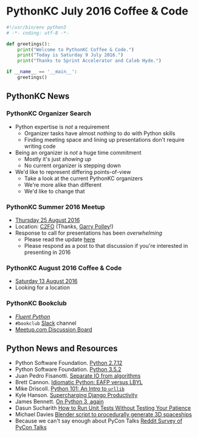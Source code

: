 # PythonKC July 2016 Coffee & Code
```python
#!/usr/bin/env python3
# -*- coding: utf-8 -*-

def greetings():
    print("Welcome to PythonKC Coffee & Code.")
    print("Today is Saturday 9 July 2016.")
    print("Thanks to Sprint Accelerator and Caleb Hyde.")

if __name__ == '__main__':
    greetings()
```

## PythonKC News

### PythonKC Organizer Search
* Python expertise is _not_ a requirement
    * Organizer tasks have almost _nothing_ to do with Python skills
    * Finding meeting space and lining up presentations don't require writing code
* Being an organizer is _not_ a huge time commitment
    * Mostly it's just _showing up_
    * No current organizer is stepping down
* We'd like to represent differing points-of-view
    * Take a look at the current PythonKC organizers
    * We're more alike than different
    * We'd like to change that

### PythonKC Summer 2016 Meetup
* [Thursday 25 August 2016](http://www.meetup.com/pythonkc/events/xgjdhlyvlbhc/)
* Location: [C2FO](https://c2fo.com) (Thanks, [Garry Polley](http://www.meetup.com/pythonkc/members/81319782/)!)
* Response to call for presentations has been _overwhelming_
    * Please read the update [here](http://www.meetup.com/pythonkc/messages/boards/thread/49947683)
    * Please respond as a post to that discussion if you're interested in presenting in 2016

### PythonKC August 2016 Coffee & Code
* [Saturday 13 August 2016](http://www.meetup.com/pythonkc/events/232044610/)
* Looking for a location

### PythonKC Bookclub
* [_Fluent Python_](http://shop.oreilly.com/product/0636920032519.do)
* `#bookclub` [Slack](https://pykc-slackipy.herokuapp.com/) channel
* [Meetup.com Discussion Board](http://www.meetup.com/pythonkc/messages/boards/thread/49656306)

## Python News and Resources
* Python Software Foundation. [Python 2.7.12](https://www.python.org/downloads/release/python-2712/)
* Python Software Foundation. [Python 3.5.2](https://www.python.org/downloads/release/python-352/)
* Juan Pedro Fisanotti. [Separate IO from algorithms](http://www.machinalis.com/blog/separate-io-from-algorithms/)
* Brett Cannon. [Idiomatic Python: EAFP versus LBYL](https://blogs.msdn.microsoft.com/pythonengineering/2016/06/29/idiomatic-python-eafp-versus-lbyl/)
* Mike Driscoll. [Python 101: An Intro to `urllib`](http://www.blog.pythonlibrary.org/2016/06/28/python-101-an-intro-to-urllib/)
* Kyle Hanson. [Supercharging Django Productivity](https://blog.esharesinc.com/supercharging-django-productivity-at-eshares-8dbf9042825e#)
* James Bennett. [On Python 3, again](http://www.b-list.org/weblog/2016/jun/10/python-3-again/)
* Dasun Sucharith [How to Run Unit Tests Without Testing Your Patience](http://slviki.com/index.php/2016/06/18/introduction-to-mocking-in-python/)
* Michael Davies [Blender script to procedurally generate 3D spaceships](https://github.com/a1studmuffin/SpaceshipGenerator)
* Because we can't say enough about PyCon Talks [Reddit Survey of PyCon Talks](https://www.reddit.com/r/Python/comments/4oh4vr/i_missed_pycon_what_is_your_favorite_talk_that/)
